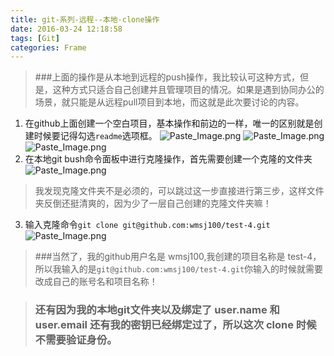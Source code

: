 ```yaml
---
title: git-系列-远程--本地-clone操作
date: 2016-03-24 12:18:58
tags: [Git]
categories: Frame
---
```

> ###上面的操作是从本地到远程的push操作，我比较认可这种方式，但是，这种方式只适合自己创建并且管理项目的情况。如果是遇到协同办公的场景，就只能是从远程pull项目到本地，而这就是此次要讨论的内容。
<!-- more -->
1. 在github上面创建一个空白项目，基本操作和前边的一样，唯一的区别就是创建时候要记得勾选`readme`选项框。
![Paste_Image.png](http://upload-images.jianshu.io/upload_images/1606281-206ff21eeefefec2.png?imageMogr2/auto-orient/strip%7CimageView2/2/w/1240)
![Paste_Image.png](http://upload-images.jianshu.io/upload_images/1606281-40e36365b2dd0aa7.png?imageMogr2/auto-orient/strip%7CimageView2/2/w/1240)
![Paste_Image.png](http://upload-images.jianshu.io/upload_images/1606281-fb96d4aee4a20aec.png?imageMogr2/auto-orient/strip%7CimageView2/2/w/1240)
2. 在本地git bush命令面板中进行克隆操作，首先需要创建一个克隆的文件夹
![Paste_Image.png](http://upload-images.jianshu.io/upload_images/1606281-8f9ea9d59bbb7e15.png?imageMogr2/auto-orient/strip%7CimageView2/2/w/1240)
> 我发现克隆文件夹不是必须的，可以跳过这一步直接进行第三步，这样文件夹反倒还挺清爽的，因为少了一层自己创建的克隆文件夹嘛！
3. 输入克隆命令`git clone git@github.com:wmsj100/test-4.git`
![Paste_Image.png](http://upload-images.jianshu.io/upload_images/1606281-2b647e650ba19b1a.png?imageMogr2/auto-orient/strip%7CimageView2/2/w/1240)
> ###当然了，我的github用户名是 wmsj100,我创建的项目名称是 test-4，所以我输入的是`git@github.com:wmsj100/test-4.git`你输入的时候就需要改成自己的账号名和项目名称！

> ### 还有因为我的本地git文件夹以及绑定了 user.name 和 user.email 还有我的密钥已经绑定过了，所以这次 clone 时候不需要验证身份。

